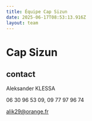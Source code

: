 ```yaml
---
title: Équipe Cap Sizun
date: 2025-06-17T08:53:13.916Z
layout: team
---
```


# Cap Sizun



## contact 

Aleksander KLESSA

06 30 96 53 09, 09 77 97 96 74

alik29@orange.fr


